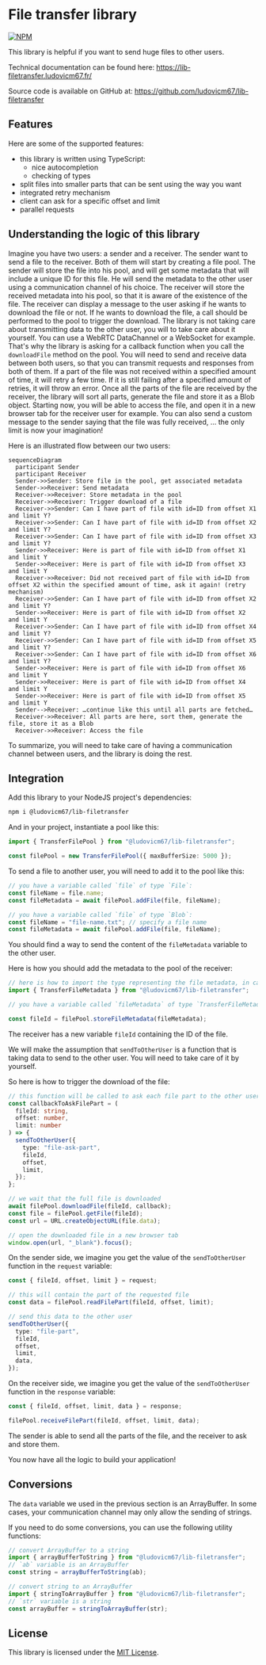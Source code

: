 # File transfer library

[![NPM](https://badge.fury.io/js/@ludovicm67%2Flib-filetransfer.svg)](https://npm.im/@ludovicm67/lib-filetransfer)

This library is helpful if you want to send huge files to other users.

Technical documentation can be found here: https://lib-filetransfer.ludovicm67.fr/

Source code is available on GitHub at: https://github.com/ludovicm67/lib-filetransfer

## Features

Here are some of the supported features:

- this library is written using TypeScript:
  - nice autocompletion
  - checking of types
- split files into smaller parts that can be sent using the way you want
- integrated retry mechanism
- client can ask for a specific offset and limit
- parallel requests

## Understanding the logic of this library

Imagine you have two users: a sender and a receiver.
The sender want to send a file to the receiver.
Both of them will start by creating a file pool.
The sender will store the file into his pool, and will get some metadata that will include a unique ID for this file.
He will send the metadata to the other user using a communication channel of his choice.
The receiver will store the received metadata into his pool, so that it is aware of the existence of the file.
The receiver can display a message to the user asking if he wants to download the file or not.
If he wants to download the file, a call should be performed to the pool to trigger the download.
The library is not taking care about transmitting data to the other user, you will to take care about it yourself.
You can use a WebRTC DataChannel or a WebSocket for example.
That's why the library is asking for a callback function when you call the `downloadFile` method on the pool.
You will need to send and receive data between both users, so that you can transmit requests and responses from both of them.
If a part of the file was not received within a specified amount of time, it will retry a few time.
If it is still failing after a specified amount of retries, it will throw an error.
Once all the parts of the file are received by the receiver, the library will sort all parts, generate the file and store it as a Blob object.
Starting now, you will be able to access the file, and open it in a new browser tab for the receiver user for example.
You can also send a custom message to the sender saying that the file was fully received, … the only limit is now your imagination!

Here is an illustrated flow between our two users:

```mermaid
sequenceDiagram
  participant Sender
  participant Receiver
  Sender->>Sender: Store file in the pool, get associated metadata
  Sender->>Receiver: Send metadata
  Receiver->>Receiver: Store metadata in the pool
  Receiver->>Receiver: Trigger download of a file
  Receiver->>Sender: Can I have part of file with id=ID from offset X1 and limit Y?
  Receiver->>Sender: Can I have part of file with id=ID from offset X2 and limit Y?
  Receiver->>Sender: Can I have part of file with id=ID from offset X3 and limit Y?
  Sender->>Receiver: Here is part of file with id=ID from offset X1 and limit Y
  Sender->>Receiver: Here is part of file with id=ID from offset X3 and limit Y
  Receiver->>Receiver: Did not received part of file with id=ID from offset X2 within the specified amount of time, ask it again! (retry mechanism)
  Receiver->>Sender: Can I have part of file with id=ID from offset X2 and limit Y?
  Sender->>Receiver: Here is part of file with id=ID from offset X2 and limit Y
  Receiver->>Sender: Can I have part of file with id=ID from offset X4 and limit Y?
  Receiver->>Sender: Can I have part of file with id=ID from offset X5 and limit Y?
  Receiver->>Sender: Can I have part of file with id=ID from offset X6 and limit Y?
  Sender->>Receiver: Here is part of file with id=ID from offset X6 and limit Y
  Sender->>Receiver: Here is part of file with id=ID from offset X4 and limit Y
  Sender->>Receiver: Here is part of file with id=ID from offset X5 and limit Y
  Sender-->Receiver: …continue like this until all parts are fetched…
  Receiver->>Receiver: All parts are here, sort them, generate the file, store it as a Blob
  Receiver->>Receiver: Access the file
```

To summarize, you will need to take care of having a communication channel between users, and the library is doing the rest.

## Integration

Add this library to your NodeJS project's dependencies:

```sh
npm i @ludovicm67/lib-filetransfer
```

And in your project, instantiate a pool like this:

```ts
import { TransferFilePool } from "@ludovicm67/lib-filetransfer";

const filePool = new TransferFilePool({ maxBufferSize: 5000 });
```

To send a file to another user, you will need to add it to the pool like this:

```ts
// you have a variable called `file` of type `File`:
const fileName = file.name;
const fileMetadata = await filePool.addFile(file, fileName);

// you have a variable called `file` of type `Blob`:
const fileName = "file-name.txt"; // specify a file name
const fileMetadata = await filePool.addFile(file, fileName);
```

You should find a way to send the content of the `fileMetadata` variable to the other user.

Here is how you should add the metadata to the pool of the receiver:

```ts
// here is how to import the type representing the file metadata, in case you need it:
import { TransferFileMetadata } from "@ludovicm67/lib-filetransfer";

// you have a variable called `fileMetadata` of type `TransferFileMetadata` containing the metadata received from the sender

const fileId = filePool.storeFileMetadata(fileMetadata);
```

The receiver has a new variable `fileId` containing the ID of the file.

We will make the assumption that `sendToOtherUser` is a function that is taking data to send to the other user.
You will need to take care of it by yourself.

So here is how to trigger the download of the file:

```ts
// this function will be called to ask each file part to the other user
const callbackToAskFilePart = (
  fileId: string,
  offset: number,
  limit: number
) => {
  sendToOtherUser({
    type: "file-ask-part",
    fileId,
    offset,
    limit,
  });
};

// we wait that the full file is downloaded
await filePool.downloadFile(fileId, callback);
const file = filePool.getFile(fileId);
const url = URL.createObjectURL(file.data);

// open the downloaded file in a new browser tab
window.open(url, "_blank").focus();
```

On the sender side, we imagine you get the value of the `sendToOtherUser` function in the `request` variable:

```ts
const { fileId, offset, limit } = request;

// this will contain the part of the requested file
const data = filePool.readFilePart(fileId, offset, limit);

// send this data to the other user
sendToOtherUser({
  type: "file-part",
  fileId,
  offset,
  limit,
  data,
});
```

On the receiver side, we imagine you get the value of the `sendToOtherUser` function in the `response` variable:

```ts
const { fileId, offset, limit, data } = response;

filePool.receiveFilePart(fileId, offset, limit, data);
```

The sender is able to send all the parts of the file, and the receiver to ask and store them.

You now have all the logic to build your application!

## Conversions

The `data` variable we used in the previous section is an ArrayBuffer.
In some cases, your communication channel may only allow the sending of strings.

If you need to do some conversions, you can use the following utility functions:

```ts
// convert ArrayBuffer to a string
import { arrayBufferToString } from "@ludovicm67/lib-filetransfer";
// `ab` variable is an ArrayBuffer
const string = arrayBufferToString(ab);

// convert string to an ArrayBuffer
import { stringToArrayBuffer } from "@ludovicm67/lib-filetransfer";
// `str` variable is a string
const arrayBuffer = stringToArrayBuffer(str);
```

## License

This library is licensed under the [MIT License](./LICENSE).
